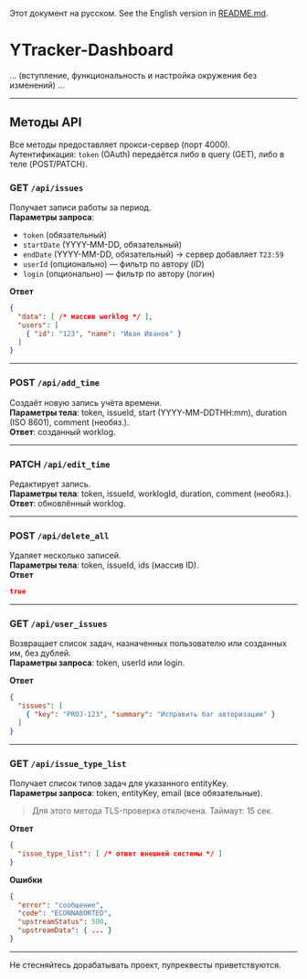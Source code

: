 <!-- русский -->

Этот документ на русском.
See the English version in [README.md](README.md).

# YTracker-Dashboard

... (вступление, функциональность и настройка окружения без изменений) ...

---

## Методы API

Все методы предоставляет прокси-сервер (порт 4000).  
Аутентификация: `token` (OAuth) передаётся либо в query (GET), либо в теле (POST/PATCH).

### **GET `/api/issues`**
Получает записи работы за период.  
**Параметры запроса**:  
- `token` (обязательный)  
- `startDate` (YYYY-MM-DD, обязательный)  
- `endDate` (YYYY-MM-DD, обязательный) → сервер добавляет `T23:59`  
- `userId` (опционально) — фильтр по автору (ID)  
- `login` (опционально) — фильтр по автору (логин)  

**Ответ**
```json
{
  "data": [ /* массив worklog */ ],
  "users": [
    { "id": "123", "name": "Иван Иванов" }
  ]
}
```

---

### **POST `/api/add_time`**
Создаёт новую запись учёта времени.  
**Параметры тела**: token, issueId, start (YYYY-MM-DDTHH:mm), duration (ISO 8601), comment (необяз.).  
**Ответ**: созданный worklog.

---

### **PATCH `/api/edit_time`**
Редактирует запись.  
**Параметры тела**: token, issueId, worklogId, duration, comment (необяз.).  
**Ответ**: обновлённый worklog.

---

### **POST `/api/delete_all`**
Удаляет несколько записей.  
**Параметры тела**: token, issueId, ids (массив ID).  
**Ответ**
```json
true
```

---

### **GET `/api/user_issues`**
Возвращает список задач, назначенных пользователю или созданных им, без дублей.  
**Параметры запроса**: token, userId или login.  

**Ответ**
```json
{
  "issues": [
    { "key": "PROJ-123", "summary": "Исправить баг авторизации" }
  ]
}
```

---

### **GET `/api/issue_type_list`**
Получает список типов задач для указанного entityKey.  
**Параметры запроса**: token, entityKey, email (все обязательные).  

> Для этого метода TLS-проверка отключена. Таймаут: 15 сек.

**Ответ**
```json
{
  "issue_type_list": [ /* ответ внешней системы */ ]
}
```

**Ошибки**
```json
{
  "error": "сообщение",
  "code": "ECONNABORTED",
  "upstreamStatus": 500,
  "upstreamData": { ... }
}
```

---

Не стесняйтесь дорабатывать проект, пулреквесты приветствуются.
